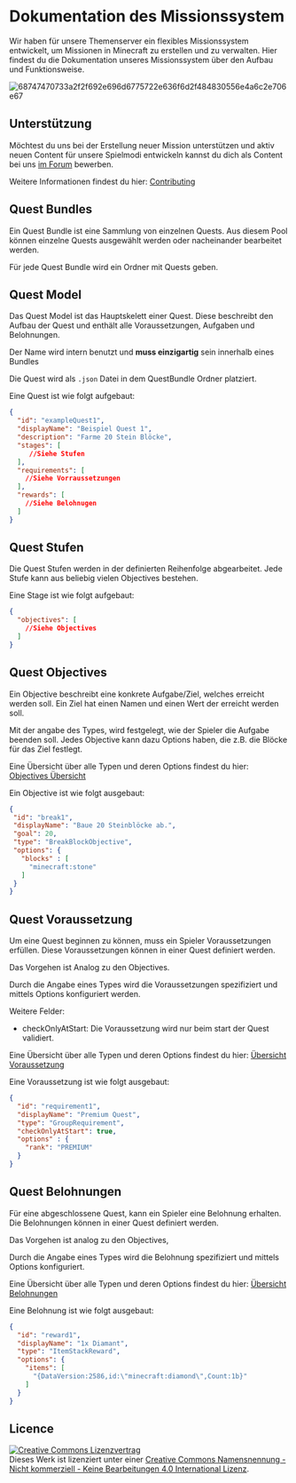 # Dokumentation des Missionssystem


Wir haben für unsere Themenserver ein flexibles Missionssystem entwickelt, um Missionen in Minecraft zu erstellen und zu verwalten.
Hier findest du die Dokumentation unseres Missionssystem über den Aufbau und Funktionsweise.

![68747470733a2f2f692e696d6775722e636f6d2f484830556e4a6c2e706e67](https://user-images.githubusercontent.com/51920026/193283398-635594c0-872d-4fd8-b2c4-9fe74d549e54.png)

## Unterstützung

Möchtest du uns bei der Erstellung neuer Mission unterstützen und aktiv neuen Content für unsere Spielmodi entwickeln kannst du dich als Content bei uns [im Forum](https://cxn.link/quest-content) bewerben.

Weitere Informationen findest du hier: [Contributing](CONTRIBUTING.md)


## Quest Bundles

Ein Quest Bundle ist eine Sammlung von einzelnen Quests.
Aus diesem Pool können einzelne Quests ausgewählt werden oder nacheinander bearbeitet werden.

Für jede Quest Bundle wird ein Ordner mit Quests geben.

## Quest Model

Das Quest Model ist das Hauptskelett einer Quest.
Diese beschreibt den Aufbau der Quest und enthält alle Voraussetzungen, Aufgaben und Belohnungen.

Der Name wird intern benutzt und **muss einzigartig** sein innerhalb eines Bundles

Die Quest wird als `.json` Datei in dem QuestBundle Ordner platziert.

Eine Quest ist wie folgt aufgebaut:
```json
{
  "id": "exampleQuest1",
  "displayName": "Beispiel Quest 1",
  "description": "Farme 20 Stein Blöcke",
  "stages": [
     //Siehe Stufen
  ],
  "requirements": [
    //Siehe Vorraussetzungen
  ],
  "rewards": [
    //Siehe Belohnugen
  ]
}
```

##  Quest Stufen

Die Quest Stufen werden in der definierten Reihenfolge abgearbeitet.
Jede Stufe kann aus beliebig vielen Objectives bestehen.

Eine Stage ist wie folgt aufgebaut:

```json
{
  "objectives": [
    //Siehe Objectives
  ] 
}
```

## Quest Objectives

Ein Objective beschreibt eine konkrete Aufgabe/Ziel, welches erreicht werden soll.
Ein Ziel hat einen Namen und einen Wert der erreicht werden soll.

Mit der angabe des Types, wird festgelegt, wie der Spieler die Aufgabe beenden soll.
Jedes Objective kann dazu Options haben, die z.B. die Blöcke für das Ziel festlegt.

Eine Übersicht über alle Typen und deren Options findest du hier: [Objectives Übersicht](docs/objectives.md)

Ein Objective ist wie folgt ausgebaut:
 ```json
{
  "id": "break1",
  "displayName": "Baue 20 Steinblöcke ab.",
  "goal": 20,
  "type": "BreakBlockObjective",
  "options": {
    "blocks" : [
      "minecraft:stone"
    ]
  }
}
```

## Quest Voraussetzung

Um eine Quest beginnen zu können, muss ein Spieler Voraussetzungen erfüllen.
Diese Voraussetzungen können in einer Quest definiert werden.

Das Vorgehen ist Analog zu den Objectives.

Durch die Angabe eines Types wird die Voraussetzungen spezifiziert und mittels Options konfiguriert werden.

Weitere Felder:
-  checkOnlyAtStart: Die Voraussetzung wird nur beim start der Quest validiert.

Eine Übersicht über alle Typen und deren Options findest du hier: [Übersicht Voraussetzung](docs/requirements.md)

Eine Voraussetzung ist wie folgt ausgebaut:

```json
{
  "id": "requirement1",
  "displayName": "Premium Quest",
  "type": "GroupRequirement",
  "checkOnlyAtStart": true,
  "options" : {
    "rank": "PREMIUM"
  }
}
```

## Quest Belohnungen

Für eine abgeschlossene Quest, kann ein Spieler eine Belohnung erhalten.
Die Belohnungen können in einer Quest definiert werden.

Das Vorgehen ist analog zu den Objectives,

Durch die Angabe eines Types wird die Belohnung spezifiziert und mittels Options konfiguriert.

Eine Übersicht über alle Typen und deren Options findest du hier: [Übersicht Belohnungen](docs/rewards.md)

Eine Belohnung ist wie folgt ausgebaut:
````json
{
  "id": "reward1",
  "displayName": "1x Diamant",
  "type": "ItemStackReward",
  "options": {
    "items": [
      "{DataVersion:2586,id:\"minecraft:diamond\",Count:1b}"
    ]
  }
}
````

## Licence

<a rel="license" href="http://creativecommons.org/licenses/by-nc-nd/4.0/"><img alt="Creative Commons Lizenzvertrag" style="border-width:0" src="https://i.creativecommons.org/l/by-nc-nd/4.0/88x31.png" /></a><br />Dieses Werk ist lizenziert unter einer <a rel="license" href="http://creativecommons.org/licenses/by-nc-nd/4.0/">Creative Commons Namensnennung - Nicht kommerziell - Keine Bearbeitungen 4.0 International Lizenz</a>.

